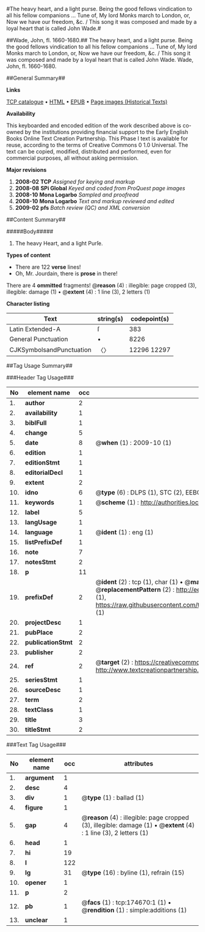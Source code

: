 #The heavy heart, and a light purse. Being the good fellows vindication to all his fellow companions ... Tune of, My lord Monks march to London, or, Now we have our freedom, &c. / This song it was composed and made by a loyal heart that is called John Wade.#

##Wade, John, fl. 1660-1680.##
The heavy heart, and a light purse. Being the good fellows vindication to all his fellow companions ... Tune of, My lord Monks march to London, or, Now we have our freedom, &c. / This song it was composed and made by a loyal heart that is called John Wade.
Wade, John, fl. 1660-1680.

##General Summary##

**Links**

[TCP catalogue](http://www.ota.ox.ac.uk/tcp/)  • 
[HTML](http://tei.it.ox.ac.uk/tcp/Texts-HTML/free/B06/B06556.html)  • 
[EPUB](http://tei.it.ox.ac.uk/tcp/Texts-EPUB/free/B06/B06556.epub) • 
[Page images (Historical Texts)](https://data.historicaltexts.jisc.ac.uk/view?pubId=eebo-47012703e&pageId=eebo-47012703e-174670-1)

**Availability**

This keyboarded and encoded edition of the
	       work described above is co-owned by the institutions
	       providing financial support to the Early English Books
	       Online Text Creation Partnership. This Phase I text is
	       available for reuse, according to the terms of Creative
	       Commons 0 1.0 Universal. The text can be copied,
	       modified, distributed and performed, even for
	       commercial purposes, all without asking permission.

**Major revisions**

1. __2008-02__ __TCP__ *Assigned for keying and markup*
1. __2008-08__ __SPi Global__ *Keyed and coded from ProQuest page images*
1. __2008-10__ __Mona Logarbo__ *Sampled and proofread*
1. __2008-10__ __Mona Logarbo__ *Text and markup reviewed and edited*
1. __2009-02__ __pfs__ *Batch review (QC) and XML conversion*

##Content Summary##

#####Body#####

1. The heavy Heart, and a light Purſe.

**Types of content**

  * There are 122 **verse** lines!
  * Oh, Mr. Jourdain, there is **prose** in there!

There are 4 **ommitted** fragments! 
 @__reason__ (4) : illegible: page cropped (3), illegible: damage (1)  •  @__extent__ (4) : 1 line (3), 2 letters (1)

**Character listing**


|Text|string(s)|codepoint(s)|
|---|---|---|
|Latin Extended-A|ſ|383|
|General Punctuation|•|8226|
|CJKSymbolsandPunctuation|〈〉|12296 12297|

##Tag Usage Summary##

###Header Tag Usage###

|No|element name|occ|attributes|
|---|---|---|---|
|1.|__author__|2||
|2.|__availability__|1||
|3.|__biblFull__|1||
|4.|__change__|5||
|5.|__date__|8| @__when__ (1) : 2009-10 (1)|
|6.|__edition__|1||
|7.|__editionStmt__|1||
|8.|__editorialDecl__|1||
|9.|__extent__|2||
|10.|__idno__|6| @__type__ (6) : DLPS (1), STC (2), EEBO-CITATION (1), OCLC (1), VID (1)|
|11.|__keywords__|1| @__scheme__ (1) : http://authorities.loc.gov/ (1)|
|12.|__label__|5||
|13.|__langUsage__|1||
|14.|__language__|1| @__ident__ (1) : eng (1)|
|15.|__listPrefixDef__|1||
|16.|__note__|7||
|17.|__notesStmt__|2||
|18.|__p__|11||
|19.|__prefixDef__|2| @__ident__ (2) : tcp (1), char (1)  •  @__matchPattern__ (2) : ([0-9\-]+):([0-9IVX]+) (1), (.+) (1)  •  @__replacementPattern__ (2) : http://eebo.chadwyck.com/downloadtiff?vid=$1&page=$2 (1), https://raw.githubusercontent.com/textcreationpartnership/Texts/master/tcpchars.xml#$1 (1)|
|20.|__projectDesc__|1||
|21.|__pubPlace__|2||
|22.|__publicationStmt__|2||
|23.|__publisher__|2||
|24.|__ref__|2| @__target__ (2) : https://creativecommons.org/publicdomain/zero/1.0/ (1), http://www.textcreationpartnership.org/docs/. (1)|
|25.|__seriesStmt__|1||
|26.|__sourceDesc__|1||
|27.|__term__|2||
|28.|__textClass__|1||
|29.|__title__|3||
|30.|__titleStmt__|2||


###Text Tag Usage###

|No|element name|occ|attributes|
|---|---|---|---|
|1.|__argument__|1||
|2.|__desc__|4||
|3.|__div__|1| @__type__ (1) : ballad (1)|
|4.|__figure__|1||
|5.|__gap__|4| @__reason__ (4) : illegible: page cropped (3), illegible: damage (1)  •  @__extent__ (4) : 1 line (3), 2 letters (1)|
|6.|__head__|1||
|7.|__hi__|19||
|8.|__l__|122||
|9.|__lg__|31| @__type__ (16) : byline (1), refrain (15)|
|10.|__opener__|1||
|11.|__p__|2||
|12.|__pb__|1| @__facs__ (1) : tcp:174670:1 (1)  •  @__rendition__ (1) : simple:additions (1)|
|13.|__unclear__|1||
